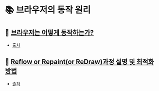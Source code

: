 # 📚 브라우저의 동작 원리

## 🤔 [브라우저는 어떻게 동작하는가?](https://github.com/saseungmin/frontend-tech-interview/blob/main/%EB%B8%8C%EB%9D%BC%EC%9A%B0%EC%A0%80%EC%9D%98%20%EB%8F%99%EC%9E%91%20%EC%9B%90%EB%A6%AC/%EB%B8%8C%EB%9D%BC%EC%9A%B0%EC%A0%80%EB%8A%94_%EC%96%B4%EB%96%BB%EA%B2%8C_%EB%8F%99%EC%9E%91%ED%95%98%EB%8A%94%EA%B0%80.md)
- [출처](https://d2.naver.com/helloworld/59361)

## 🤔 [Reflow or Repaint(or ReDraw)과정 설명 및 최적화 방법](https://github.com/saseungmin/frontend-tech-interview/blob/main/%EB%B8%8C%EB%9D%BC%EC%9A%B0%EC%A0%80%EC%9D%98%20%EB%8F%99%EC%9E%91%20%EC%9B%90%EB%A6%AC/reflow_repaint.md)
- [출처](https://webclub.tistory.com/346)

